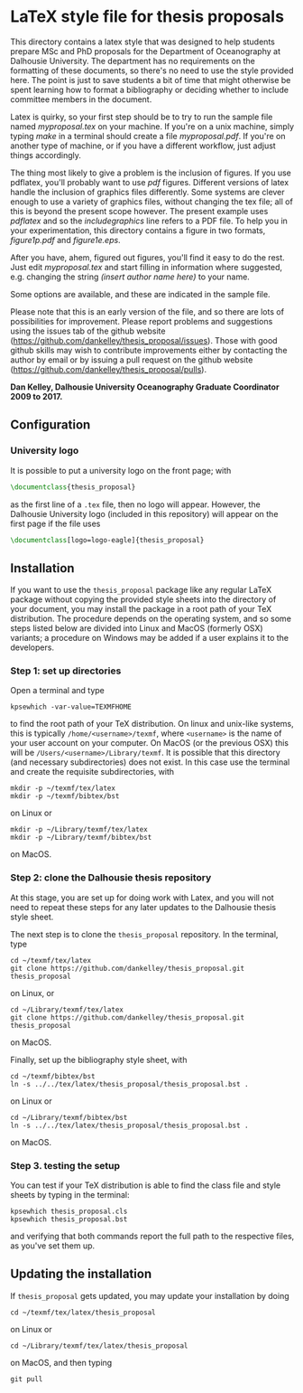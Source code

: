 # LaTeX style file for thesis proposals

This directory contains a latex style that was designed to help students
prepare MSc and PhD proposals for the Department of Oceanography at Dalhousie
University. The department has no requirements on the formatting of these
documents, so there's no need to use the style provided here. The point is just
to save students a bit of time that might otherwise be spent learning how to
format a bibliography or deciding whether to include committee members in the
document.

Latex is quirky, so your first step should be to try to run the sample file
named *myproposal.tex* on your machine. If you're on a unix machine, simply
typing *make* in a terminal should create a file *myproposal.pdf*. If you're on
another type of machine, or if you have a different workflow, just adjust
things accordingly.

The thing most likely to give a problem is the inclusion of figures. If you use
pdflatex, you'll probably want to use *pdf* figures.  Different versions of
latex handle the inclusion of graphics files differently. Some systems are
clever enough to use a variety of graphics files, without changing the tex
file; all of this is beyond the present scope however.  The present example
uses *pdflatex* and so the *includegraphics* line refers to a PDF file. To help
you in your experimentation, this directory contains a figure in two formats,
*figure1p.pdf* and *figure1e.eps*.

After you have, ahem, figured out figures, you'll find it easy to do the rest.
Just edit *myproposal.tex* and start filling in information where suggested,
e.g. changing the string *(insert author name here)* to your name.

Some options are available, and these are indicated in the sample file.

Please note that this is an early version of the file, and so there are lots of
possibilities for improvement. Please report problems and suggestions using the
issues tab of the github website
(https://github.com/dankelley/thesis_proposal/issues).  Those with good github
skills may wish to contribute improvements either by contacting the author by
email or by issuing a pull request on the github website
(https://github.com/dankelley/thesis_proposal/pulls).

**Dan Kelley, Dalhousie University Oceanography Graduate Coordinator 2009 to
2017.** 

## Configuration

### University logo
It is possible to put a university logo on the front page; with
```latex
\documentclass{thesis_proposal}
```
as the first line of a `.tex` file, then no logo will appear. However, the
Dalhousie University logo (included in this repository) will appear on the
first page if the file uses
```latex
\documentclass[logo=logo-eagle]{thesis_proposal}
```

## Installation

If you want to use the `thesis_proposal` package like any regular LaTeX package without
copying the provided style sheets into the directory of your document, you may
install the package in a root path of your TeX distribution. The procedure
depends on the operating system, and so some steps listed below are divided
into Linux and MacOS (formerly OSX) variants; a procedure on Windows may be
added if a user explains it to the developers.

### Step 1: set up directories

Open a terminal and type
```
kpsewhich -var-value=TEXMFHOME
```

to find the root path of your TeX distribution. On linux and unix-like systems,
this is typically `/home/<username>/texmf`, where `<username>` is the name of
your user account on your computer. On MacOS (or the previous OSX) this will be
`/Users/<username>/Library/texmf`.  It is possible that this directory (and
necessary subdirectories) does not exist. In this case use the terminal and
create the requisite subdirectories, with
```
mkdir -p ~/texmf/tex/latex
mkdir -p ~/texmf/bibtex/bst
```
on Linux or
```
mkdir -p ~/Library/texmf/tex/latex
mkdir -p ~/Library/texmf/bibtex/bst
```
on MacOS.


### Step 2: clone the Dalhousie thesis repository

At this stage, you are set up for doing work with Latex, and you will not need
to repeat these steps for any later updates to the Dalhousie thesis style sheet.

The next step is to clone the `thesis_proposal` repository. In the terminal, type
```
cd ~/texmf/tex/latex
git clone https://github.com/dankelley/thesis_proposal.git thesis_proposal
```
on Linux, or 
```
cd ~/Library/texmf/tex/latex
git clone https://github.com/dankelley/thesis_proposal.git thesis_proposal
```
on MacOS.

Finally, set up the bibliography style sheet, with
```
cd ~/texmf/bibtex/bst
ln -s ../../tex/latex/thesis_proposal/thesis_proposal.bst .
```
on Linux or
```
cd ~/Library/texmf/bibtex/bst
ln -s ../../tex/latex/thesis_proposal/thesis_proposal.bst .
```
on MacOS.


### Step 3. testing the setup

You can test if your TeX distribution is able to find the class file and style
sheets by typing in the terminal:
```
kpsewhich thesis_proposal.cls
kpsewhich thesis_proposal.bst
```
and verifying that both commands report the full path to the respective files,
as you've set them up.

## Updating the installation

If `thesis_proposal` gets updated, you may update your installation by doing
```
cd ~/texmf/tex/latex/thesis_proposal
```
on Linux or
```
cd ~/Library/texmf/tex/latex/thesis_proposal
```
on MacOS, and then typing
```
git pull
```
